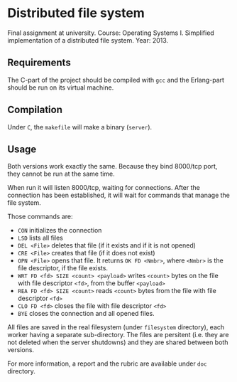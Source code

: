 # Distributed file system
Final assignment at university. Course: Operating Systems I. Simplified implementation of a distributed file system.
Year: 2013.

## Requirements

The C-part of the project should be compiled with `gcc` and the Erlang-part should be run on its virtual machine.

## Compilation

Under `C`, the `makefile` will make a binary (`server`).

## Usage

Both versions work exactly the same. Because they bind 8000/tcp port, they cannot be run at the same time.

When run it will listen 8000/tcp, waiting for connections. After the connection has been established, it will wait for commands that manage the file system. 

Those commands are:
 - `CON` initializes the connection
 - `LSD` lists all files
 - `DEL <File>` deletes that file (if it exists and if it is not opened)
 - `CRE <File>` creates that file (if it does not exist)
 - `OPN <File>` opens that file. It returns `OK FD <Nmbr>`, where `<Nmbr>` is the file descriptor, if the file exists.
 - `WRT FD <fd> SIZE <count> <payload>` writes `<count>` bytes on the file with file descriptor `<fd>`, from the buffer `<payload>`
 - `REA FD <fd> SIZE <count>` reads `<count>` bytes from the file with file descriptor `<fd>`
 - `CLO FD <fd>` closes the file with file descriptor `<fd>`
 - `BYE` closes the connection and all opened files.

All files are saved in the real filesystem (under `filesystem` directory), each worker having a separate sub-directory. The files are persitent (i.e. they are not deleted when the server shutdowns) and they are shared between both versions.

For more information, a report and the rubric are available under `doc` directory.

